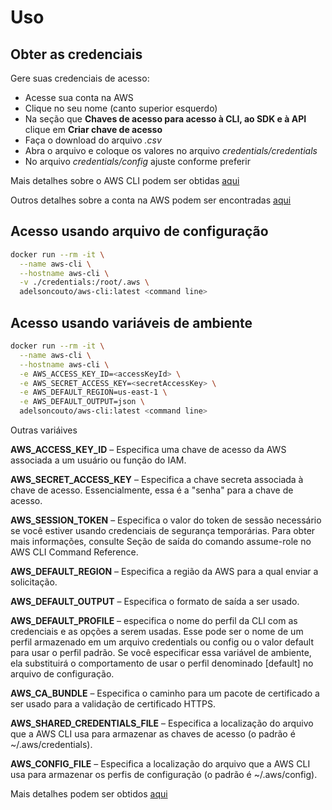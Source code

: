 # Uso

## Obter as credenciais

Gere suas credenciais de acesso:

* Acesse sua conta na AWS
* Clique no seu nome (canto superior esquerdo)
* Na seção que **Chaves de acesso para acesso à CLI, ao SDK e à API** clique em **Criar chave de acesso**
* Faça o download do arquivo *.csv*
* Abra o arquivo e coloque os valores no arquivo *credentials/credentials*
* No arquivo *credentials/config* ajuste conforme preferir

Mais detalhes sobre o AWS CLI podem ser obtidas [aqui](https://docs.aws.amazon.com/pt_br/cli/latest/userguide/cli-chap-configure.html) 

Outros detalhes sobre a conta na AWS podem ser encontradas [aqui](https://docs.aws.amazon.com/pt_br/IAM/latest/UserGuide/getting-started_create-admin-group.html)

## Acesso usando arquivo de configuração

```sh
docker run --rm -it \
  --name aws-cli \
  --hostname aws-cli \
  -v ./credentials:/root/.aws \
  adelsoncouto/aws-cli:latest <command line>
```

## Acesso usando variáveis de ambiente

```sh
docker run --rm -it \
  --name aws-cli \
  --hostname aws-cli \
  -e AWS_ACCESS_KEY_ID=<accessKeyId> \
  -e AWS_SECRET_ACCESS_KEY=<secretAccessKey> \
  -e AWS_DEFAULT_REGION=us-east-1 \
  -e AWS_DEFAULT_OUTPUT=json \
  adelsoncouto/aws-cli:latest <command line>
```

Outras variáives


**AWS_ACCESS_KEY_ID** – Especifica uma chave de acesso da AWS associada a um usuário ou função do IAM.

**AWS_SECRET_ACCESS_KEY** – Especifica a chave secreta associada à chave de acesso. Essencialmente, essa é a "senha" para a chave de acesso.

**AWS_SESSION_TOKEN** – Especifica o valor do token de sessão necessário se você estiver usando credenciais de segurança temporárias. Para obter mais informações, consulte Seção de saída do comando assume-role no AWS CLI Command Reference.

**AWS_DEFAULT_REGION** – Especifica a região da AWS para a qual enviar a solicitação.

**AWS_DEFAULT_OUTPUT** – Especifica o formato de saída a ser usado.

**AWS_DEFAULT_PROFILE** – especifica o nome do perfil da CLI com as credenciais e as opções a serem usadas. Esse pode ser o nome de um perfil armazenado em um arquivo credentials ou config ou o valor default para usar o perfil padrão. Se você especificar essa variável de ambiente, ela substituirá o comportamento de usar o perfil denominado [default] no arquivo de configuração.

**AWS_CA_BUNDLE** – Especifica o caminho para um pacote de certificado a ser usado para a validação de certificado HTTPS.

**AWS_SHARED_CREDENTIALS_FILE** – Especifica a localização do arquivo que a AWS CLI usa para armazenar as chaves de acesso (o padrão é ~/.aws/credentials).

**AWS_CONFIG_FILE** – Especifica a localização do arquivo que a AWS CLI usa para armazenar os perfis de configuração (o padrão é ~/.aws/config).

Mais detalhes podem ser obtidos [aqui](https://docs.aws.amazon.com/pt_br/cli/latest/userguide/cli-configure-envvars.html)
